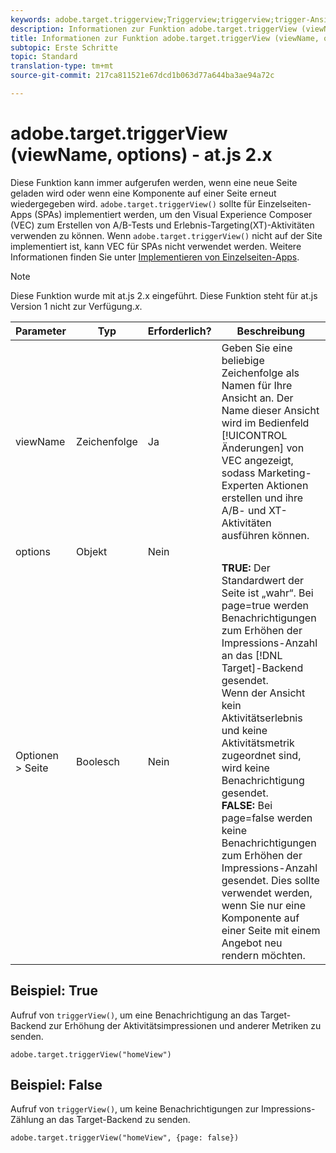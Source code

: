```yaml
---
keywords: adobe.target.triggerview;Triggerview;triggerview;trigger-Ansicht;at.js;Funktionen;funktion;Viewname;viewname;Anzeigename
description: Informationen zur Funktion adobe.target.triggerView (viewName, options) für die JavaScript-Bibliothek von Adobe Target at.js.
title: Informationen zur Funktion adobe.target.triggerView (viewName, options) für die JavaScript-Bibliothek von Adobe Target at.js.
subtopic: Erste Schritte
topic: Standard
translation-type: tm+mt
source-git-commit: 217ca811521e67dcd1b063d77a644ba3ae94a72c

---
```



# adobe.target.triggerView (viewName, options) - at.js 2.x

Diese Funktion kann immer aufgerufen werden, wenn eine neue Seite geladen wird oder wenn eine Komponente auf einer Seite erneut wiedergegeben wird. `adobe.target.triggerView()` sollte für Einzelseiten-Apps (SPAs) implementiert werden, um den Visual Experience Composer (VEC) zum Erstellen von A/B-Tests und Erlebnis-Targeting(XT)-Aktivitäten verwenden zu können. Wenn `adobe.target.triggerView()` nicht auf der Site implementiert ist, kann VEC für SPAs nicht verwendet werden. Weitere Informationen finden Sie unter [Implementieren von Einzelseiten-Apps](/help/c-implementing-target/c-implementing-target-for-client-side-web/how-to-deployatjs/target-atjs-single-page-application.md).

>[!NOTE]
>
>Diese Funktion wurde mit at.js 2.x eingeführt. Diese Funktion steht für at.js Version 1 nicht zur Verfügung.*x*.

| Parameter | Typ | Erforderlich? | Beschreibung |
| --- | --- | --- | --- |
| viewName | Zeichenfolge | Ja | Geben Sie eine beliebige Zeichenfolge als Namen für Ihre Ansicht an. Der Name dieser Ansicht wird im Bedienfeld [!UICONTROL Änderungen] von VEC angezeigt, sodass Marketing-Experten Aktionen erstellen und ihre A/B- und XT-Aktivitäten ausführen können. |
| options | Objekt | Nein |  |
| Optionen &gt; Seite | Boolesch | Nein | **TRUE:** Der Standardwert der Seite ist „wahr“. Bei page=true werden Benachrichtigungen zum Erhöhen der Impressions-Anzahl an das [!DNL Target]-Backend gesendet.<br>Wenn der Ansicht kein Aktivitätserlebnis und keine Aktivitätsmetrik zugeordnet sind, wird keine Benachrichtigung gesendet.<br>**FALSE:** Bei page=false werden keine Benachrichtigungen zum Erhöhen der Impressions-Anzahl gesendet. Dies sollte verwendet werden, wenn Sie nur eine Komponente auf einer Seite mit einem Angebot neu rendern möchten. |

## Beispiel: True

Aufruf von `triggerView()`, um eine Benachrichtigung an das Target-Backend zur Erhöhung der Aktivitätsimpressionen und anderer Metriken zu senden.

```
adobe.target.triggerView("homeView")
```

## Beispiel: False

Aufruf von `triggerView()`, um keine Benachrichtigungen zur Impressions-Zählung an das Target-Backend zu senden.

```
adobe.target.triggerView("homeView", {page: false})
```
